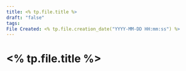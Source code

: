 ```yaml
---
title: <% tp.file.title %>
draft: "false"
tags: 
File Created: <% tp.file.creation_date("YYYY-MM-DD HH:mm:ss") %>
---
```

# <% tp.file.title %>

